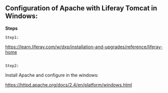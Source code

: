 ## Configuration of Apache with Liferay Tomcat in Windows:
**Steps**

```
Step1:
```
<https://learn.liferay.com/w/dxp/installation-and-upgrades/reference/liferay-home>
```

Step2:
```
Install Apache and configure in the windows:

<https://httpd.apache.org/docs/2.4/en/platform/windows.html>
```
